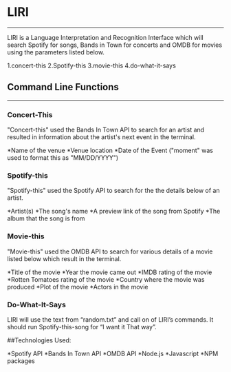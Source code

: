 # LIRI
 ------------------------------------------------------------------------
 
 LIRI is a Language Interpretation and Recognition Interface which will search Spotify for songs, Bands in Town for concerts and OMDB for movies using the parameters listed below.
  
 1.concert-this
 2.Spotify-this
 3.movie-this
 4.do-what-it-says

## Command Line Functions
-------------------------------------------------------------------------

### Concert-This

"Concert-this" used the Bands In Town API to search for an artist and resulted in information about the artist's next event in the terminal.

*Name of the venue
*Venue location
*Date of the Event ("moment" was used to format this as "MM/DD/YYYY")

### Spotify-this

"Spotify-this" used the Spotify API to search for the the details below of an artist.

*Artist(s)
*The song's name
*A preview link of the song from Spotify
*The album that the song is from

### Movie-this

"Movie-this" used the OMDB API to search for various details of a movie listed below which result in the terminal.

*Title of the movie
*Year the movie came out
*IMDB rating of the movie
*Rotten Tomatoes rating of the movie
*Country where the movie was produced
*Plot of the movie
*Actors in the movie

### Do-What-It-Says

LIRI will use the text from “random.txt” and call on of LIRI’s commands. It should run Spotify-this-song for “I want it That way”.

##Technologies Used:

*Spotify API 
*Bands In Town API
*OMDB API
*Node.js
*Javascript
*NPM packages



